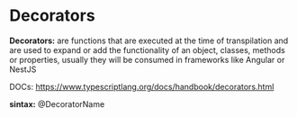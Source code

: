 # Decorators

**Decorators:**
are functions that are executed at the time of transpilation and are used to expand or add the functionality of an object, classes, methods or properties, usually they will be consumed in frameworks like Angular or NestJS

DOCs: <https://www.typescriptlang.org/docs/handbook/decorators.html>

**sintax:** @DecoratorName